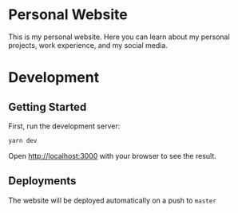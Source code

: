 # Personal Website

This is my personal website. Here you can learn about my personal projects, work experience, and my social media.

# Development

## Getting Started

First, run the development server:

```bash
yarn dev
```

Open [http://localhost:3000](http://localhost:3000) with your browser to see the result.

## Deployments

The website will be deployed automatically on a push to `master`
